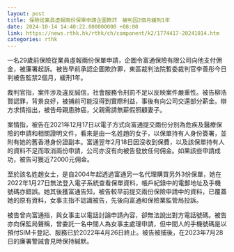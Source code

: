 ```yaml
---
layout: post
title: 保險從業員虛報兩份保單申請企圖欺詐　被判囚2個月緩刑1年
date: 2024-10-14 14:40:22.000000000 +08:00
link: https://news.rthk.hk/rthk/ch/component/k2/1774417-20241014.htm
categories: rthk
---
```


一名29歲前保險從業員虛報兩份保單申請，企圖令富通保險有限公司向他支付佣金，被廉署起訴。被告早前承認企圖欺詐罪，東區裁判法院暫委裁判官李善彤今日判被告監禁2個月，緩刑1年。

裁判官指，案件涉及違反誠信，社會服務令刑罰不足以反映案件嚴重性。被告柳浩賢認罪，背景良好，被捕前可能沒得到實際利益，事後有向公司交還部分薪金。辯方求情指出，被告母親患肺癌，父親需請無薪假照顧妻子。

案情指，被告在2021年12月17日以電子方式向富通提交兩份分別為危疾及醫療保險的申請和相關證明文件，看來是由一名姓趙的女子，以保單持有人身份簽署，並附有她的舊香港身份證副本。富通翌年2月18日因沒收到保費，以及該保單持有人的資料不足而取消兩份申請，公司亦沒有向被告發放任何佣金。如果該些申請成功，被告可獲近72000元佣金。

至於該名姓趙女士，是自2004年起透過富通另一名代理購買另外3份保單，她在2022年1月27日無法登入電子系統查看保單資料，帳戶紀錄中的電郵地址及手機號碼亦錯誤。她其後獲富通告知，被告較早前提交兩份保險申請中的資料，已覆蓋她的原有資料，女事主指不認識被告，先後向富通和保險業監管局投訴。

被告曾向富通指，與女事主以電話討論申請內容，卻無法說出對方電話號碼。被告亦向保監局聲稱，曾委託一名中間人為女事主處理申請，但中間人的手機號碼是以預付SIM卡登記、服務已於2022年4月26日終止。被告被捕後，在2023年7月28日的廉署警誡會見時保持緘默。
